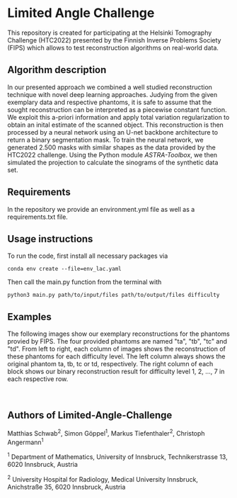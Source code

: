 # Limited Angle Challenge

This repository is created for participating at the Helsinki Tomography Challenge (HTC2022) presented by the Finnish Inverse Problems Society (FIPS)
which allows to test reconstruction algorithms on real-world data.


## Algorithm description

In our presented approach we combined a well studied reconstruction technique with novel deep learning approaches. Judying from the given exemplary data and respective phantoms, it is safe to assume that the sought reconstruction can be interpreted as a piecewise constant function. We exploit this a-priori information and apply total variation regularization to obtain an inital estimate of the scanned object. This reconstruction is then processed by a neural network using an U-net backbone architecture to return a binary segmentation mask. To train the neural network, we generated 2.500 masks with similar shapes as the data provided by the HTC2022 challenge. Using the Python module *ASTRA-Toolbox*, we then simulated the projection 
to calculate the sinograms of the synthetic data set.

## Requirements

In the repository we provide an environment.yml file as well as a requirements.txt file.

## Usage instructions

To run the code, first install all necessary packages via
```
conda env create --file=env_lac.yaml
```

Then call the main.py function from the terminal with
```
python3 main.py path/to/input/files path/to/output/files difficulty
```

## Examples

The following images show our exemplary reconstructions for the phantoms provied by FIPS. The four provided phantoms are named "ta", "tb", "tc" and "td". From left to right, each column of images shows the reconstruction of these phantoms for each difficulty level. The left column always shows the original phantom ta, tb, tc or td, respectively. The right column of each block shows our binary reconstruction result for difficulty level 1, 2, ..., 7 in each respective row.

<p float="left">
  <img src="https://github.com/matthi99/limited-angle-challenge-uibk/blob/main/results/ex_ta.png" alt="" title="">
  <img src="https://github.com/matthi99/limited-angle-challenge-uibk/blob/main/results/ex_tb.png" alt="" title="">
  <img src="https://github.com/matthi99/limited-angle-challenge-uibk/blob/main/results/ex_tc.png" alt="" title="">
  <img src="https://github.com/matthi99/limited-angle-challenge-uibk/blob/main/results/ex_td.png" alt="" title="">
</p>


## Authors of Limited-Angle-Challenge

Matthias Schwab<sup>2</sup>, Simon Göppel<sup>1</sup>, Markus Tiefenthaler<sup>2</sup>, Christoph Angermann<sup>1</sup>

<sup>1</sup> Department of Mathematics, University of Innsbruck, Technikerstrasse 13, 6020 Innsbruck, Austria

<sup>2</sup> University Hospital for Radiology, Medical University Innsbruck, Anichstraße 35, 6020 Innsbruck, Austria
